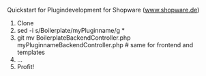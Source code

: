 Quickstart for Plugindevelopment for Shopware (www.shopware.de)

1. Clone
2. sed -i s/Boilerplate/myPluginname/g *
3. git mv BoilerplateBackendController.php myPluginnameBackendController.php  # same for frontend and templates
4. ...
5. Profit!
